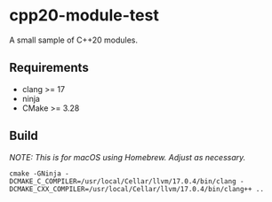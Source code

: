 # cpp20-module-test

A small sample of C++20 modules.

## Requirements

- clang >= 17
- ninja
- CMake >= 3.28

## Build

*NOTE: This is for macOS using Homebrew. Adjust as necessary.*

```
cmake -GNinja -DCMAKE_C_COMPILER=/usr/local/Cellar/llvm/17.0.4/bin/clang -DCMAKE_CXX_COMPILER=/usr/local/Cellar/llvm/17.0.4/bin/clang++ ..
```
